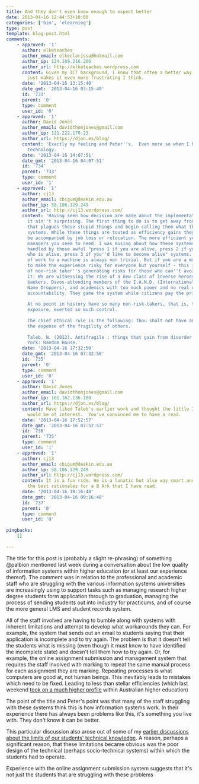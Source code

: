 ```yaml
---
title: And they don't even know enough to expect better
date: 2013-04-16 12:44:53+10:00
categories: ['bim', 'elearning']
type: post
template: blog-post.html
comments:
    - approved: '1'
      author: elketeaches
      author_email: elkeclarissa@hotmail.com
      author_ip: 124.189.216.206
      author_url: http://elketeaches.wordpress.com
      content: Given my ICT background, I know that often a better way exists, and this
        just makes it even more frustrating I think.
      date: '2013-04-16 13:15:40'
      date_gmt: '2013-04-16 03:15:40'
      id: '733'
      parent: '0'
      type: comment
      user_id: '0'
    - approved: '1'
      author: David Jones
      author_email: davidthomjones@gmail.com
      author_ip: 121.222.170.23
      author_url: https://djon.es/blog/
      content: 'Exactly my feeling and Peter''s.  Even more so when I have to use the
        technology.  '
      date: '2013-04-16 14:07:51'
      date_gmt: '2013-04-16 04:07:51'
      id: '734'
      parent: '733'
      type: comment
      user_id: '1'
    - approved: '1'
      author: cj13
      author_email: cbigum@deakin.edu.au
      author_ip: 58.106.129.249
      author_url: http://cj13.wordpress.com/
      content: 'Having seen how decision are made about the implementation of these pseudo-systems
        it ain''t surprising. The first thing to do is to get away from the wishful naming
        that plagues these stupid things and begin calling them what they are: misinformation
        systems. While these things are touted as efficiency gains they do not seem to
        be accompanied by job loss or relocation. The more efficient you become the more
        managers you seem to need. I was musing about how these systems would look if
        handled by those awful "press 1 if you are alive, press 2 if you know someone
        who is alive, press 3 if you''d like to become alive" systems. For me any delegation
        of work to a machine is always non trivial. But if you are a manager - you get
        to make the experience risky for everyone but yourself - this is Taleb''s notion
        of non-risk taker''s generating risks for those who can''t avoid it. As he put
        it: We are witnessing the rise of a new class of inverse heroes, that is, bureaucrats,
        bankers, Davos-attending members of the I.A.N.D. (International Association of
        Name Droppers), and academics with too much power and no real downside and/or
        accountability. They game the system while citizens pay the price.
    
        At no point in history have so many non-risk-takers, that is, those with no personal
        exposure, exerted so much control.
    
        The chief ethical rule is the following: Thou shalt not have antifragility at
        the expense of the fragility of others.
    
        Taleb, N. (2012). Antifragile : things that gain from disorder (1st ed.). New
        York: Random House.'
      date: '2013-04-16 17:32:50'
      date_gmt: '2013-04-16 07:32:50'
      id: '735'
      parent: '0'
      type: comment
      user_id: '0'
    - approved: '1'
      author: David Jones
      author_email: davidthomjones@gmail.com
      author_ip: 101.162.136.180
      author_url: https://djon.es/blog/
      content: Have liked Taleb's earlier work and thought the little I'd heard of anti-fragile
        would be of interest.  You've convinced me to have a read.
      date: '2013-04-16 17:52:57'
      date_gmt: '2013-04-16 07:52:57'
      id: '736'
      parent: '735'
      type: comment
      user_id: '1'
    - approved: '1'
      author: cj13
      author_email: cbigum@deakin.edu.au
      author_ip: 58.106.129.249
      author_url: http://cj13.wordpress.com/
      content: It is a fun ride. He is a lunatic but also way smart and offers one of
        the best rationales for a B Ark that I have read.
      date: '2013-04-16 19:16:48'
      date_gmt: '2013-04-16 09:16:48'
      id: '737'
      parent: '0'
      type: comment
      user_id: '0'
    
pingbacks:
    []
    
---
```

The title for this post is (probably a slight re-phrasing) of something @palbion mentioned last week during a conversation about the low quality of information systems within higher education (or at least our experience thereof). The comment was in relation to the professional and academic staff who are struggling with the various information systems universities are increasingly using to support tasks such as managing research higher degree students form application through to graduation, managing the process of sending students out into industry for practicums, and of course the more general LMS and student records system.

All of the staff involved are having to bumble along with systems with inherent limitations and attempt to develop what workarounds they can. For example, the system that sends out an email to students saying that their application is incomplete and to try again. The problem is that it doesn't tell the students what is missing (even though it must know to have identified the incomplete state) and doesn't tell them how to try again. Or, for example, the online assignment submission and management system that requires the staff involved with marking to repeat the same manual process for each assignment they are marking. Repeating processes is what computers are good at, not human beings. This inevitably leads to mistakes which need to be fixed. Leading to less than stellar efficiencies (which last weekend [took on a much higher profile](http://musicfordeckchairs.wordpress.com/2013/04/14/more-or-less/) within Australian higher education)

The point of the title and Peter's point was that many of the staff struggling with these systems think this is how information systems work. In their experience there has always been problems like this, it's something you live with. They don't know it can be better.

This particular discussion also arose out of some of my [earlier discussions about the limits of our students' technical knowledge](/blog2/2013/03/13/many-of-our-students-are-neither-digital-natives-nor-digitally-literate/). A reason, perhaps a significant reason, that these limitations became obvious was the poor design of the technical (perhaps socio-technical systems) within which the students had to operate.

Experience with the online assignment submission system suggests that it's not just the students that are struggling with these problems